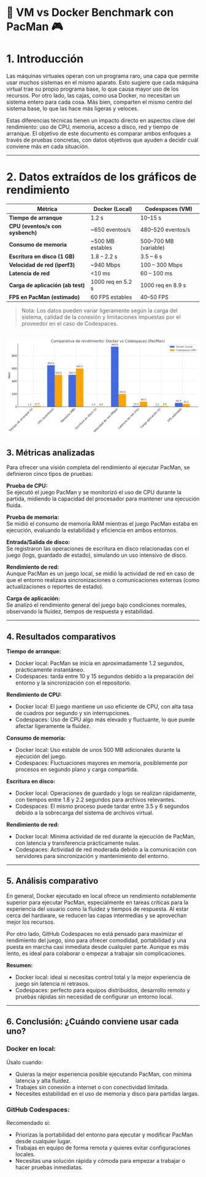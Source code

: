 # 🧪 VM vs Docker Benchmark con PacMan 🎮

# 1. Introducción

Las máquinas virtuales operan con un programa raro, una capa que permite usar muchos sistemas en el mismo aparato. Esto sugiere que cada máquina virtual trae su propio programa base, lo que causa mayor uso de los recursos. Por otro lado, las cajas, como usa Docker, no necesitan un sistema entero para cada cosa. Más bien, comparten el mismo centro del sistema base, lo que las hace más ligeras y veloces.

Estas diferencias técnicas tienen un impacto directo en aspectos clave del rendimiento: uso de CPU, memoria, acceso a disco, red y tiempo de arranque. El objetivo de este documento es comparar ambos enfoques a través de pruebas concretas, con datos objetivos que ayuden a decidir cuál conviene más en cada situación.

---

# 2. Datos extraídos de los gráficos de rendimiento

| Métrica                         | Docker (Local)       | Codespaces (VM)     |
|---------------------------------|-----------------------|----------------------|
| **Tiempo de arranque**          | 1.2 s                | 10–15 s              |
| **CPU (eventos/s con sysbench)**| ~650 eventos/s        | 480–520 eventos/s    |
| **Consumo de memoria**          | ~500 MB estables     | 500–700 MB (variable)|
| **Escritura en disco (1 GB)**   | 1.8 – 2.2 s           | 3.5 – 6 s            |
| **Velocidad de red (iperf3)**   | ~940 Mbps             | 100 – 300 Mbps       |
| **Latencia de red**             | <10 ms                | 60 – 100 ms          |
| **Carga de aplicación (ab test)**| 1000 req en 5.2 s     | 1000 req en 8.9 s    |
| **FPS en PacMan (estimado)**    | 60 FPS estables       | 40–50 FPS            |

> Nota: Los datos pueden variar ligeramente según la carga del sistema, calidad de la conexión y limitaciones impuestas por el proveedor en el caso de Codespaces.

![alt text](image.png)
---

## 3. Métricas analizadas

Para ofrecer una visión completa del rendimiento al ejecutar PacMan, se definieron cinco tipos de pruebas:

**Prueba de CPU:**  
Se ejecutó el juego PacMan y se monitorizó el uso de CPU durante la partida, midiendo la capacidad del procesador para mantener una ejecución fluida.

**Prueba de memoria:**  
Se midió el consumo de memoria RAM mientras el juego PacMan estaba en ejecución, evaluando la estabilidad y eficiencia en ambos entornos.

**Entrada/Salida de disco:**  
Se registraron las operaciones de escritura en disco relacionadas con el juego (logs, guardado de estado), simulando un uso intensivo de disco.

**Rendimiento de red:**  
Aunque PacMan es un juego local, se midió la actividad de red en caso de que el entorno realizara sincronizaciones o comunicaciones externas (como actualizaciones o reportes de estado).

**Carga de aplicación:**  
Se analizó el rendimiento general del juego bajo condiciones normales, observando la fluidez, tiempos de respuesta y estabilidad.

---

## 4. Resultados comparativos

**Tiempo de arranque:**  
- Docker local: PacMan se inicia en aproximadamente 1.2 segundos, prácticamente instantáneo.  
- Codespaces: tarda entre 10 y 15 segundos debido a la preparación del entorno y la sincronización con el repositorio.

**Rendimiento de CPU:**  
- Docker local: El juego mantiene un uso eficiente de CPU, con alta tasa de cuadros por segundo y sin interrupciones.  
- Codespaces: Uso de CPU algo más elevado y fluctuante, lo que puede afectar ligeramente la fluidez.

**Consumo de memoria:**  
- Docker local: Uso estable de unos 500 MB adicionales durante la ejecución del juego.  
- Codespaces: Fluctuaciones mayores en memoria, posiblemente por procesos en segundo plano y carga compartida.

**Escritura en disco:**  
- Docker local: Operaciones de guardado y logs se realizan rápidamente, con tiempos entre 1.8 y 2.2 segundos para archivos relevantes.  
- Codespaces: El mismo proceso puede tardar entre 3.5 y 6 segundos debido a la sobrecarga del sistema de archivos virtual.

**Rendimiento de red:**  
- Docker local: Mínima actividad de red durante la ejecución de PacMan, con latencia y transferencia prácticamente nulas.  
- Codespaces: Actividad de red moderada debido a la comunicación con servidores para sincronización y mantenimiento del entorno.

---

## 5. Análisis comparativo

En general, Docker ejecutado en local ofrece un rendimiento notablemente superior para ejecutar PacMan, especialmente en tareas críticas para la experiencia del usuario como la fluidez y tiempos de respuesta. Al estar cerca del hardware, se reducen las capas intermedias y se aprovechan mejor los recursos.

Por otro lado, GitHub Codespaces no está pensado para maximizar el rendimiento del juego, sino para ofrecer comodidad, portabilidad y una puesta en marcha casi inmediata desde cualquier parte. Aunque es más lento, es ideal para colaborar o empezar a trabajar sin complicaciones.

**Resumen:**  
- Docker local: ideal si necesitas control total y la mejor experiencia de juego sin latencia ni retrasos.  
- Codespaces: perfecto para equipos distribuidos, desarrollo remoto y pruebas rápidas sin necesidad de configurar un entorno local.

---

## 6. Conclusión: ¿Cuándo conviene usar cada uno?

### Docker en local:  
Úsalo cuando:  
- Quieras la mejor experiencia posible ejecutando PacMan, con mínima latencia y alta fluidez.  
- Trabajes sin conexión a internet o con conectividad limitada.  
- Necesites estabilidad en el uso de memoria y disco para partidas largas.

### GitHub Codespaces:  
Recomendado si:  
- Priorizas la portabilidad del entorno para ejecutar y modificar PacMan desde cualquier lugar.  
- Trabajas en equipo de forma remota y quieres evitar configuraciones locales.  
- Necesitas una solución rápida y cómoda para empezar a trabajar o hacer pruebas inmediatas.

